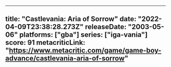 
---
title: "Castlevania: Aria of Sorrow"
date: "2022-04-09T23:38:28.273Z"
releaseDate: "2003-05-06"
platforms: ["gba"]
series: ["iga-vania"]
score: 91
metacriticLink: "https://www.metacritic.com/game/game-boy-advance/castlevania-aria-of-sorrow"
---
